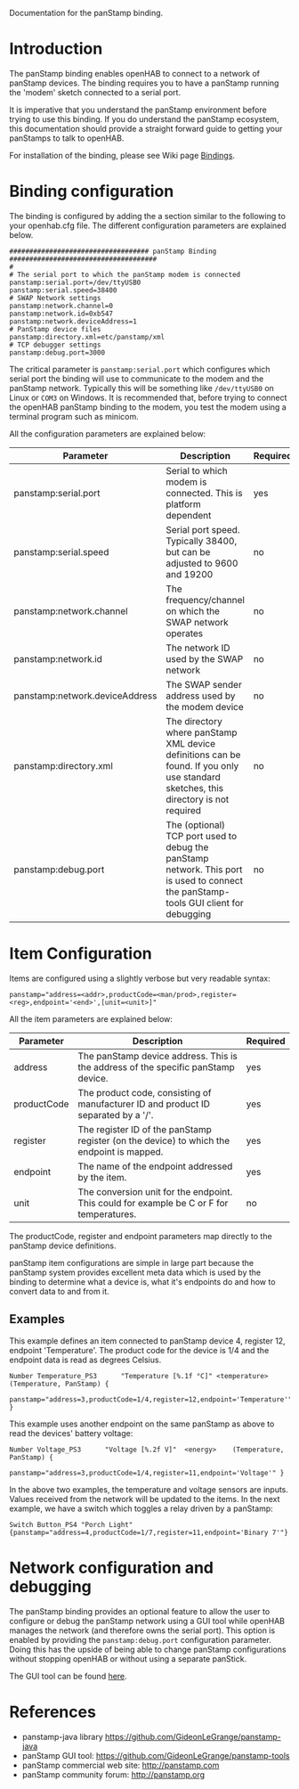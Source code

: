 Documentation for the panStamp binding. 

# Introduction
The panStamp binding enables openHAB to connect to a network of panStamp devices. The binding requires you to have a panStamp running the 'modem' sketch connected to a serial port. 

It is imperative that you understand the panStamp environment before trying to use this binding. If you do understand the panStamp ecosystem, this documentation should provide a straight forward guide to getting your panStamps to talk to openHAB. 

For installation of the binding, please see Wiki page [Bindings](https://github.com/openhab/openhab/wiki/Bindings).

# Binding configuration 

The binding is configured by adding the a section similar to the following to your openhab.cfg file. The different configuration parameters are explained below.

```
################################### panStamp Binding #####################################
# 
# The serial port to which the panStamp modem is connected
panstamp:serial.port=/dev/ttyUSB0
panstamp:serial.speed=38400
# SWAP Network settings
panstamp:network.channel=0
panstamp:network.id=0xb547
panstamp:network.deviceAddress=1
# PanStamp device files
panstamp:directory.xml=etc/panstamp/xml
# TCP debugger settings
panstamp:debug.port=3000
```

The critical parameter is ```panstamp:serial.port``` which configures which serial port the binding will use to communicate to the modem and the panStamp network. Typically this will be something like ```/dev/ttyUSB0``` on Linux or ```COM3``` on Windows. It is recommended that, before trying to connect the openHAB panStamp binding to the modem, you test the modem using a terminal program such as minicom. 

All the configuration parameters are explained below:

Parameter | Description | Required | Default 
--------|-------------|----------|--------
panstamp:serial.port |Serial to which modem is connected. This is platform dependent| yes | -
panstamp:serial.speed|Serial port speed. Typically 38400, but can be adjusted to 9600 and 19200| no | 38400
panstamp:network.channel|The frequency/channel on which the SWAP network operates|no|0
panstamp:network.id|The network ID used by the SWAP network|no|0xb547
panstamp:network.deviceAddress|The SWAP sender address used by the modem device|no|1
panstamp:directory.xml|The directory where panStamp XML device definitions can be found. If you only use standard sketches, this directory is not required|no|etc/panstamp/xml
panstamp:debug.port|The (optional) TCP port used to debug the panStamp network. This port is used to connect the panStamp-tools GUI client for debugging|no|-

# Item Configuration

Items are configured using a slightly verbose but very readable syntax:

```
panstamp="address=<addr>,productCode=<man/prod>,register=<reg>,endpoint='<end>',[unit=<unit>]"
```

All the item parameters are explained below:

Parameter|Description|Required
---------|-----------|--------
address|The panStamp device address. This is the address of the specific panStamp device.|yes
productCode|The product code, consisting of manufacturer ID and product ID separated by a '/'.|yes
register|The register ID of the panStamp register (on the device) to which the endpoint is mapped.|yes
endpoint|The name of the endpoint addressed by the item.|yes
unit|The conversion unit for the endpoint. This could for example be C or F for temperatures.|no

The productCode, register and endpoint parameters map directly to the panStamp device definitions. 

panStamp item configurations are simple in large part because the panStamp system provides excellent meta data which is used by the binding to determine what a device is, what it's endpoints do and how to convert data to and from it.

## Examples

This example defines an item connected to panStamp device 4, register 12, endpoint 'Temperature'. The product code for the device is 1/4 and the endpoint data is read as degrees Celsius.

```
Number Temperature_PS3 		"Temperature [%.1f °C]"	<temperature>	(Temperature, PanStamp) { 
	panstamp="address=3,productCode=1/4,register=12,endpoint='Temperature'",unit=C }
```

This example uses another endpoint on the same panStamp as above to read the devices' battery voltage:
```
Number Voltage_PS3 		"Voltage [%.2f V]"	<energy>	(Temperature, PanStamp) { 
	panstamp="address=3,productCode=1/4,register=11,endpoint='Voltage'" }
```

In the above two examples, the temperature and voltage sensors are inputs. Values received from the network will be updated to the items. In the next example, we have a switch which toggles a relay driven by a panStamp:

```
Switch Button_PS4 "Porch Light"  {panstamp="address=4,productCode=1/7,register=11,endpoint='Binary 7'"}
```

# Network configuration and debugging 

The panStamp binding provides an optional feature to allow the user to configure or debug the panStamp network using a GUI tool while openHAB manages the network (and therefore owns the serial port). This option is enabled by providing the ```panstamp:debug.port``` configuration parameter. Doing this has the upside of being able to change panStamp configurations without stopping openHAB or without using a separate panStick. 

The GUI tool can be found [here](https://github.com/GideonLeGrange/panstamp-tools).

# References
* panstamp-java library https://github.com/GideonLeGrange/panstamp-java
* panStamp GUI tool: https://github.com/GideonLeGrange/panstamp-tools
* panStamp commercial web site: http://panstamp.com 
* panStamp community forum: http://panstamp.org
 